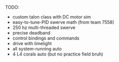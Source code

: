 TODO:
- custom talon class with DC motor sim
- easy-to-tune-PID swerve math (from team 7558)
- 250 hz multi-threaded swerve
- precise deadband
- control bindings and commands
- drive with limelight
- all system-running auto
- 4 L4 corals auto (but no practice field bruh)
